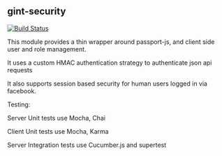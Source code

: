 gint-security
-------------

[![Build Status](https://api.travis-ci.com/Gintellect/gint-security.png?token=Ep7JsJpF3GkfPp6Gsk1a)](http://magnum.travis-ci.com/Gintellect/gint-security)

This module provides a thin wrapper around passport-js, and client side user and role management.

It uses a custom HMAC authentication strategy to authenticate json api requests

It also supports session based security for human users logged in via facebook.

Testing:

Server Unit tests use Mocha, Chai

Client Unit tests use Mocha, Karma

Server Integration tests use Cucumber.js and supertest

